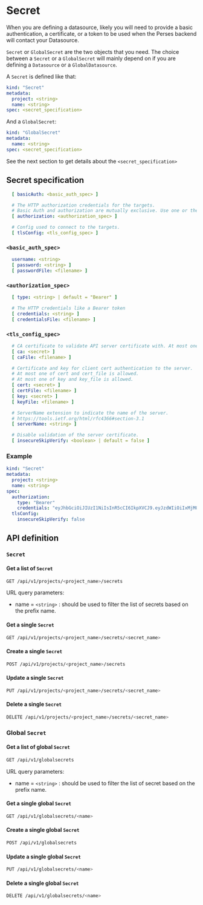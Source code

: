 # Secret

When you are defining a datasource, likely you will need to provide a basic authentication, a certificate, or a token
to be used when the Perses backend will contact your Datasource.

`Secret` or `GlobalSecret` are the two objects that you need. The choice between a `Secret` or
a `GlobalSecret` will mainly depend on if you are defining a `Datasource` or a `GlobalDatasource`.

A `Secret` is defined like that:

```yaml
kind: "Secret"
metadata:
  project: <string>
  name: <string>
spec: <secret_specification>
```

And a `GlobalSecret`:

```yaml
kind: "GlobalSecret"
metadata:
  name: <string>
spec: <secret_specification>
```

See the next section to get details about the `<secret_specification>`

## Secret specification

```yaml
  [ basicAuth: <basic_auth_spec> ]

  # The HTTP authorization credentials for the targets.
  # Basic Auth and authorization are mutually exclusive. Use one or the other not both at the same time.
  [ authorization: <authorization_spec> ]

  # Config used to connect to the targets.
  [ tlsConfig: <tls_config_spec> ]
```

### `<basic_auth_spec>`

```yaml
  username: <string>
  [ password: <string> ]
  [ passwordFile: <filename> ]
```

### `<authorization_spec>`

```yaml
  [ type: <string> | default = "Bearer" ]

  # The HTTP credentials like a Bearer token
  [ credentials: <string> ]
  [ credentialsFile: <filename> ]
```

### `<tls_config_spec>`

```yaml
  # CA certificate to validate API server certificate with. At most one of ca and ca_file is allowed.
  [ ca: <secret> ]
  [ caFile: <filename> ]

  # Certificate and key for client cert authentication to the server.
  # At most one of cert and cert_file is allowed.
  # At most one of key and key_file is allowed.
  [ cert: <secret> ]
  [ certFile: <filename> ]
  [ key: <secret> ]
  [ keyFile: <filename> ]

  # ServerName extension to indicate the name of the server.
  # https://tools.ietf.org/html/rfc4366#section-3.1
  [ serverName: <string> ]

  # Disable validation of the server certificate.
  [ insecureSkipVerify: <boolean> | default = false ]
```

### Example

```yaml
kind: "Secret"
metadata:
  project: <string>
  name: <string>
spec:
  authorization:
    type: "Bearer"
    credentials: "eyJhbGciOiJIUzI1NiIsInR5cCI6IkpXVCJ9.eyJzdWIiOiIxMjM0NTY3ODkwIiwibmFtZSI6IkpvaG4gRG9lIiwiaWF0IjoxNTE2MjM5MDIyfQ.SflKxwRJSMeKKF2QT4fwpMeJf36POk6yJV_adQssw5c"
  tlsConfig:
    insecureSkipVerify: false
```

## API definition

### `Secret`

#### Get a list of `Secret`

```bash
GET /api/v1/projects/<project_name>/secrets
```

URL query parameters:

- name = `<string>` : should be used to filter the list of secrets based on the prefix name.

#### Get a single `Secret`

```bash
GET /api/v1/projects/<project_name>/secrets/<secret_name>
```

#### Create a single `Secret`

```bash
POST /api/v1/projects/<project_name>/secrets
```

#### Update a single `Secret`

```bash
PUT /api/v1/projects/<project_name>/secrets/<secret_name>
```

#### Delete a single `Secret`

```bash
DELETE /api/v1/projects/<project_name>/secrets/<secret_name>
```

### Global `Secret`

#### Get a list of global `Secret`

```bash
GET /api/v1/globalsecrets
```

URL query parameters:

- name = `<string>` : should be used to filter the list of secret based on the prefix name.

#### Get a single global `Secret`

```bash
GET /api/v1/globalsecrets/<name>
```

#### Create a single global `Secret`

```bash
POST /api/v1/globalsecrets
```

#### Update a single global `Secret`

```bash
PUT /api/v1/globalsecrets/<name>
```

#### Delete a single global `Secret`

```bash
DELETE /api/v1/globalsecrets/<name>
```
